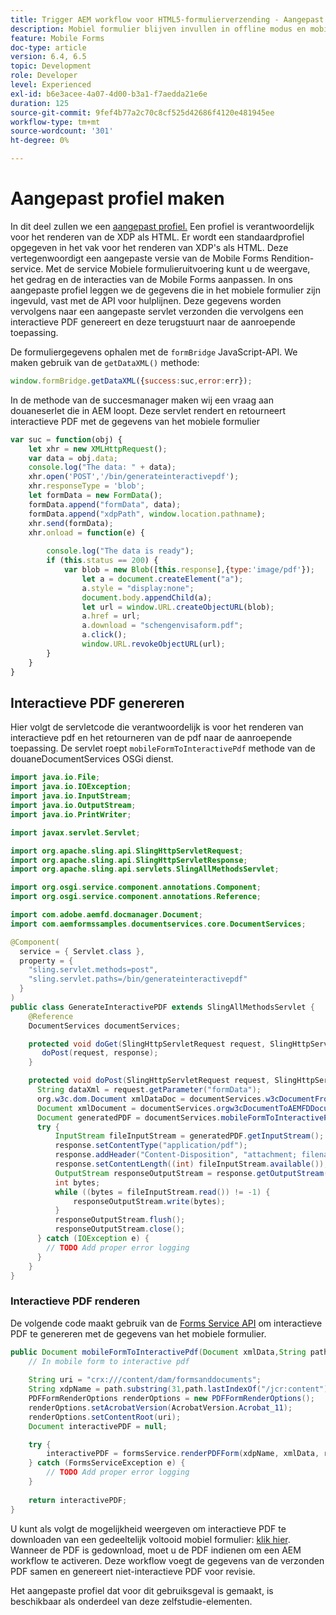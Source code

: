 ```yaml
---
title: Trigger AEM workflow voor HTML5-formulierverzending - Aangepast profiel maken
description: Mobiel formulier blijven invullen in offline modus en mobiel formulier verzenden om AEM workflow te activeren
feature: Mobile Forms
doc-type: article
version: 6.4, 6.5
topic: Development
role: Developer
level: Experienced
exl-id: b6e3acee-4a07-4d00-b3a1-f7aedda21e6e
duration: 125
source-git-commit: 9fef4b77a2c70c8cf525d42686f4120e481945ee
workflow-type: tm+mt
source-wordcount: '301'
ht-degree: 0%

---
```


# Aangepast profiel maken

In dit deel zullen we een [aangepast profiel.](https://helpx.adobe.com/livecycle/help/mobile-forms/creating-profile.html) Een profiel is verantwoordelijk voor het renderen van de XDP als HTML. Er wordt een standaardprofiel opgegeven in het vak voor het renderen van XDP&#39;s als HTML. Deze vertegenwoordigt een aangepaste versie van de Mobile Forms Rendition-service. Met de service Mobiele formulieruitvoering kunt u de weergave, het gedrag en de interacties van de Mobile Forms aanpassen. In ons aangepaste profiel leggen we de gegevens die in het mobiele formulier zijn ingevuld, vast met de API voor hulplijnen. Deze gegevens worden vervolgens naar een aangepaste servlet verzonden die vervolgens een interactieve PDF genereert en deze terugstuurt naar de aanroepende toepassing.

De formuliergegevens ophalen met de `formBridge` JavaScript-API. We maken gebruik van de `getDataXML()` methode:

```javascript
window.formBridge.getDataXML({success:suc,error:err});
```

In de methode van de succesmanager maken wij een vraag aan douaneserlet die in AEM loopt. Deze servlet rendert en retourneert interactieve PDF met de gegevens van het mobiele formulier

```javascript
var suc = function(obj) {
    let xhr = new XMLHttpRequest();
    var data = obj.data;
    console.log("The data: " + data);
    xhr.open('POST','/bin/generateinteractivepdf');
    xhr.responseType = 'blob';
    let formData = new FormData();
    formData.append("formData", data);
    formData.append("xdpPath", window.location.pathname);
    xhr.send(formData);
    xhr.onload = function(e) {
        
        console.log("The data is ready");
        if (this.status == 200) {
            var blob = new Blob([this.response],{type:'image/pdf'});
                let a = document.createElement("a");
                a.style = "display:none";
                document.body.appendChild(a);
                let url = window.URL.createObjectURL(blob);
                a.href = url;
                a.download = "schengenvisaform.pdf";
                a.click();
                window.URL.revokeObjectURL(url);
        }
    }
}
```

## Interactieve PDF genereren

Hier volgt de servletcode die verantwoordelijk is voor het renderen van interactieve pdf en het retourneren van de pdf naar de aanroepende toepassing. De servlet roept `mobileFormToInteractivePdf` methode van de douaneDocumentServices OSGi dienst.

```java
import java.io.File;
import java.io.IOException;
import java.io.InputStream;
import java.io.OutputStream;
import java.io.PrintWriter;

import javax.servlet.Servlet;

import org.apache.sling.api.SlingHttpServletRequest;
import org.apache.sling.api.SlingHttpServletResponse;
import org.apache.sling.api.servlets.SlingAllMethodsServlet;

import org.osgi.service.component.annotations.Component;
import org.osgi.service.component.annotations.Reference;

import com.adobe.aemfd.docmanager.Document;
import com.aemformssamples.documentservices.core.DocumentServices;

@Component(
  service = { Servlet.class }, 
  property = { 
    "sling.servlet.methods=post",
    "sling.servlet.paths=/bin/generateinteractivepdf" 
  }
)
public class GenerateInteractivePDF extends SlingAllMethodsServlet {
    @Reference
    DocumentServices documentServices;

    protected void doGet(SlingHttpServletRequest request, SlingHttpServletResponse response) { 
       doPost(request, response);
    }

    protected void doPost(SlingHttpServletRequest request, SlingHttpServletResponse response) {
      String dataXml = request.getParameter("formData");
      org.w3c.dom.Document xmlDataDoc = documentServices.w3cDocumentFromStrng(dataXml);
      Document xmlDocument = documentServices.orgw3cDocumentToAEMFDDocument(xmlDataDoc);
      Document generatedPDF = documentServices.mobileFormToInteractivePdf(xmlDocument,request.getParameter("xdpPath"));
      try {
          InputStream fileInputStream = generatedPDF.getInputStream();
          response.setContentType("application/pdf");
          response.addHeader("Content-Disposition", "attachment; filename=AemFormsRocks.pdf");
          response.setContentLength((int) fileInputStream.available());
          OutputStream responseOutputStream = response.getOutputStream();
          int bytes;
          while ((bytes = fileInputStream.read()) != -1) {
              responseOutputStream.write(bytes);
          }
          responseOutputStream.flush();
          responseOutputStream.close();
      } catch (IOException e) {
        // TODO Add proper error logging
      }
    }
}
```

### Interactieve PDF renderen

De volgende code maakt gebruik van de [Forms Service API](https://helpx.adobe.com/aem-forms/6/javadocs/com/adobe/fd/forms/api/FormsService.html) om interactieve PDF te genereren met de gegevens van het mobiele formulier.

```java
public Document mobileFormToInteractivePdf(Document xmlData,String path) {
    // In mobile form to interactive pdf
    
    String uri = "crx:///content/dam/formsanddocuments";
    String xdpName = path.substring(31,path.lastIndexOf("/jcr:content"));
    PDFFormRenderOptions renderOptions = new PDFFormRenderOptions();
    renderOptions.setAcrobatVersion(AcrobatVersion.Acrobat_11);
    renderOptions.setContentRoot(uri);
    Document interactivePDF = null;

    try {
        interactivePDF = formsService.renderPDFForm(xdpName, xmlData, renderOptions);
    } catch (FormsServiceException e) {
        // TODO Add proper error logging
    }
    
    return interactivePDF;
}
```

U kunt als volgt de mogelijkheid weergeven om interactieve PDF te downloaden van een gedeeltelijk voltooid mobiel formulier: [klik hier](https://forms.enablementadobe.com/content/dam/formsanddocuments/xdptemplates/schengenvisa.xdp/jcr:content).
Wanneer de PDF is gedownload, moet u de PDF indienen om een AEM workflow te activeren. Deze workflow voegt de gegevens van de verzonden PDF samen en genereert niet-interactieve PDF voor revisie.

Het aangepaste profiel dat voor dit gebruiksgeval is gemaakt, is beschikbaar als onderdeel van deze zelfstudie-elementen.

